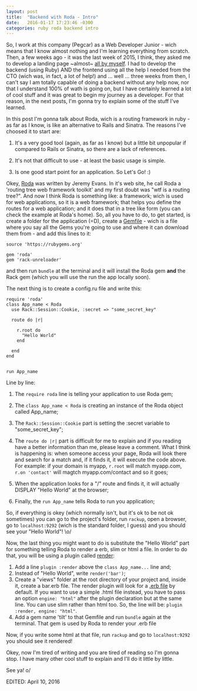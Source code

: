 ```yaml
---
layout: post
title:  "Backend with Roda - Intro"
date:   2016-01-17 17:23:46 -0300
categories: ruby roda backend intro
---
```

So, I work at this company (Pegcar) as a Web Developer Junior - wich means that I know almost nothing and I'm learning everything from scratch. Then, a few weeks ago - it was the last week of 2015, I think, they asked me to develop a landing page ~almost~ [all by myself](https://www.youtube.com/watch?v=XjDqsNwOsPk). I had to develop the backend (using Ruby) AND the frontend using all the help I needed from the CTO (wich was, in fact, a lot of help!) and ... well ... three weeks from then, I can't say I am totally capable of doing a backend without any help now, nor that I understand 100% of wath is going on, but I have certainly learned a lot of cool stuff and it was great to begin my journey as a developer. For that reason, in the next posts, I'm gonna try to explain some of the stuff I've learned.

In this post I'm gonna talk about Roda, wich is a routing framework in ruby - as far as I know, is like an alternative to Rails and Sinatra. The reasons I've choosed it to start are:

1.  It's a very good tool (again, as far as I know) but a little bit unpopular if compared to Rails or Sinatra, so there are a lack of references.

2.  It's not that difficult to use - at least the basic usage is simple.

3.  Is one good start point for an application. So Let's Go! :)

Okey, [Roda](http://roda.jeremyevans.net/) was written by Jeremy Evans. In it's web site, he call Roda a 'routing tree web framework toolkit' and my first doubt was "wtf is a routing tree?". And now I think Roda is something like: a framework; wich is used for web applications, so it is a web framework; that helps you define the routes for a web application; and it does that in a tree like form (you can check the example at Roda's home). So, all you have to do, to get started, is create a folder for the application (=D), create a [Gemfile](http://bundler.io/gemfile.html) - wich is a file where you say all the Gems you're going to use and where it can download them from - and add this lines to it:

	source 'https://rubygems.org'

	gem 'roda'
	gem 'rack-unreloader'

 and then run `bundle` at the terminal and it will install the Roda gem **and** the Rack gem (which you will use the run the app locally soon).

 The next thing is to create a config.ru file and write this:

	require 'roda'
	class App_name < Roda
	  use Rack::Session::Cookie, :secret => "some_secret_key"

	  route do |r|

	    r.root do
	      "Hello World"
	    end

	  end
	end


	run App_name

Line by line:

1. The `require roda` line is telling your application to use Roda gem;

2. The `class App_name < Roda` is creating an instance of the Roda object called App_name;

3. The `Rack::Session::Cookie` part is setting the :secret variable to "some_secret_key";

4. The `route do |r|` part is difficult for me to explain and if you reading have a better information than me, please leave a comment. What I think is happening is: when someone access your page, Roda will look there and search for a match and, if it finds it, it will execute the code above. For example: if your domain is myapp, `r.root` will match myapp.com, `r.on 'contact'` will magtch myapp.com/contact and so it  goes;

5. When the application looks for a "/" route and finds it, it will actually DISPLAY "Hello World" at the browser;

6. Finally, the `run App_name` tells Roda to run you application;

So, if everything is okey (which normally isn't, but it's ok to be not ok sometimes) you can go to the project's folder, run `rackup`, open a browser, go to `localhost:9292` (wich is the standard folder, I guess) and you should see your "Hello World"! \o/

Now, the last thing you might want to do is substitute the "Hello World" part for something telling Roda to render a erb, slim or html a file. In order to do that, you will be using a plugin called [render](http://roda.jeremyevans.net/rdoc/classes/Roda/RodaPlugins/Render.html):

1.  Add a line `plugin :render` above the `class App_name...` line and;
2.  Instead of "Hello World", write `render('bar')`;
3.  Create a "views" folder at the root directory of your project and, inside it, create a bar.erb file. The render plugin will look for a [.erb file](http://stackoverflow.com/questions/4284421/what-is-the-meaning-of-erb) by default. If you want to use a simple .html file instead, you have to pass an option `engine: "html"` after the plugin declaration but at the same line. You can use slim rather than html too. So, the line will be: `plugin :render, engine: "html"`.
4.  Add a gem name 'tilt' to that Gemfile and run `bundle` again at the terminal. That gem is used by Roda to render your .erb file

Now, if you write some html at that file, run `rackup` and go to `localhost:9292` you should see it rendered!

Okey, now I'm tired of writing and you are tired of reading so I'm gonna stop. I have many other cool stuff to explain and I'll do it little by little.

See ya! o/

EDITED: April 10, 2016
